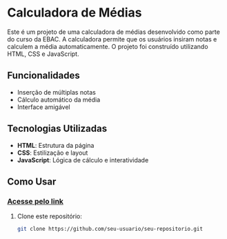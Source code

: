 # Calculadora de Médias

Este é um projeto de uma calculadora de médias desenvolvido como parte do curso da EBAC. A calculadora permite que os usuários insiram notas e calculem a média automaticamente. O projeto foi construído utilizando HTML, CSS e JavaScript.

## Funcionalidades

- Inserção de múltiplas notas
- Cálculo automático da média
- Interface amigável

## Tecnologias Utilizadas

- **HTML**: Estrutura da página
- **CSS**: Estilização e layout
- **JavaScript**: Lógica de cálculo e interatividade

## Como Usar

### [Acesse pelo link](projeto-calculadora-medias-cy5v81m3s.vercel.app/)

1. Clone este repositório:
   ```bash
   git clone https://github.com/seu-usuario/seu-repositorio.git
